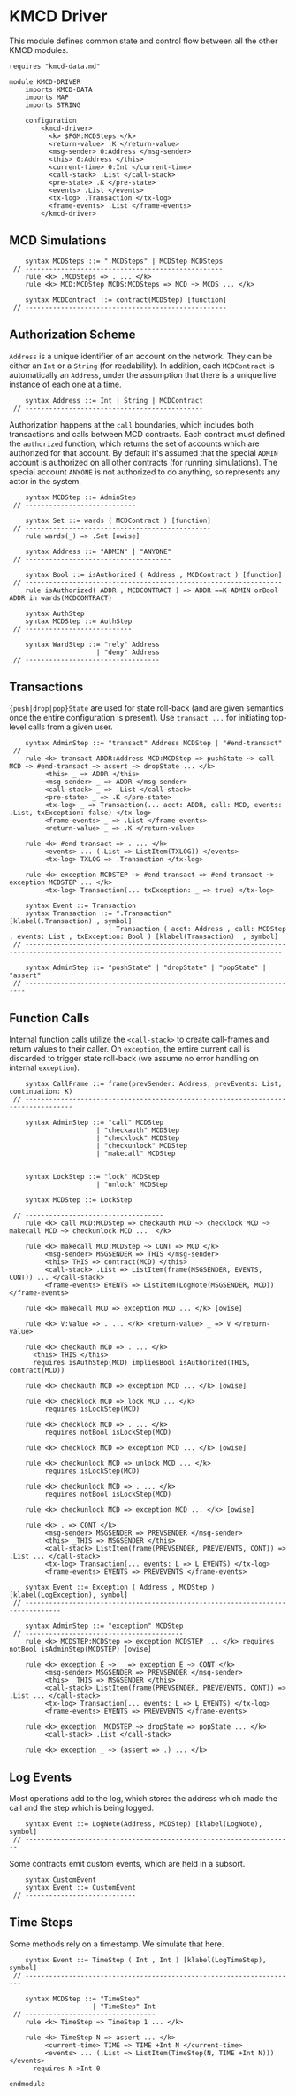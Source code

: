 KMCD Driver
===========

This module defines common state and control flow between all the other KMCD modules.

```k
requires "kmcd-data.md"

module KMCD-DRIVER
    imports KMCD-DATA
    imports MAP
    imports STRING

    configuration
        <kmcd-driver>
          <k> $PGM:MCDSteps </k>
          <return-value> .K </return-value>
          <msg-sender> 0:Address </msg-sender>
          <this> 0:Address </this>
          <current-time> 0:Int </current-time>
          <call-stack> .List </call-stack>
          <pre-state> .K </pre-state>
          <events> .List </events>
          <tx-log> .Transaction </tx-log>
          <frame-events> .List </frame-events>
        </kmcd-driver>
```

MCD Simulations
---------------

```k
    syntax MCDSteps ::= ".MCDSteps" | MCDStep MCDSteps
 // --------------------------------------------------
    rule <k> .MCDSteps => . ... </k>
    rule <k> MCD:MCDStep MCDS:MCDSteps => MCD ~> MCDS ... </k>

    syntax MCDContract ::= contract(MCDStep) [function]
 // ---------------------------------------------------
```

Authorization Scheme
--------------------

`Address` is a unique identifier of an account on the network.
They can be either an `Int` or a `String` (for readability).
In addition, each `MCDContract` is automatically an `Address`, under the assumption that there is a unique live instance of each one at a time.

```k
    syntax Address ::= Int | String | MCDContract
 // ---------------------------------------------
```

Authorization happens at the `call` boundaries, which includes both transactions and calls between MCD contracts.
Each contract must defined the `authorized` function, which returns the set of accounts which are authorized for that account.
By default it's assumed that the special `ADMIN` account is authorized on all other contracts (for running simulations).
The special account `ANYONE` is not authorized to do anything, so represents any actor in the system.

```k
    syntax MCDStep ::= AdminStep
 // ----------------------------

    syntax Set ::= wards ( MCDContract ) [function]
 // -----------------------------------------------
    rule wards(_) => .Set [owise]

    syntax Address ::= "ADMIN" | "ANYONE"
 // -------------------------------------

    syntax Bool ::= isAuthorized ( Address , MCDContract ) [function]
 // -----------------------------------------------------------------
    rule isAuthorized( ADDR , MCDCONTRACT ) => ADDR ==K ADMIN orBool ADDR in wards(MCDCONTRACT)

    syntax AuthStep
    syntax MCDStep ::= AuthStep
 // ---------------------------

    syntax WardStep ::= "rely" Address
                      | "deny" Address
 // ----------------------------------
```

Transactions
------------

`{push|drop|pop}State` are used for state roll-back (and are given semantics once the entire configuration is present).
Use `transact ...` for initiating top-level calls from a given user.

```k
    syntax AdminStep ::= "transact" Address MCDStep | "#end-transact"
 // -----------------------------------------------------------------
    rule <k> transact ADDR:Address MCD:MCDStep => pushState ~> call MCD ~> #end-transact ~> assert ~> dropState ... </k>
         <this> _ => ADDR </this>
         <msg-sender> _ => ADDR </msg-sender>
         <call-stack> _ => .List </call-stack>
         <pre-state> _ => .K </pre-state>
         <tx-log> _ => Transaction(... acct: ADDR, call: MCD, events: .List, txException: false) </tx-log>
         <frame-events> _ => .List </frame-events>
         <return-value> _ => .K </return-value>

    rule <k> #end-transact => . ... </k>
         <events> ... (.List => ListItem(TXLOG)) </events>
         <tx-log> TXLOG => .Transaction </tx-log>

    rule <k> exception MCDSTEP ~> #end-transact => #end-transact ~> exception MCDSTEP ... </k>
         <tx-log> Transaction(... txException: _ => true) </tx-log>

    syntax Event ::= Transaction
    syntax Transaction ::= ".Transaction"                                                                   [klabel(.Transaction) , symbol]
                         | Transaction ( acct: Address , call: MCDStep , events: List , txException: Bool ) [klabel(Transaction)  , symbol]
 // ---------------------------------------------------------------------------------------------------------------------------------------

    syntax AdminStep ::= "pushState" | "dropState" | "popState" | "assert"
 // ----------------------------------------------------------------------
```

Function Calls
--------------

Internal function calls utilize the `<call-stack>` to create call-frames and return values to their caller.
On `exception`, the entire current call is discarded to trigger state roll-back (we assume no error handling on internal `exception`).

```k
    syntax CallFrame ::= frame(prevSender: Address, prevEvents: List, continuation: K)
 // ----------------------------------------------------------------------------------

    syntax AdminStep ::= "call" MCDStep
                      | "checkauth" MCDStep
                      | "checklock" MCDStep
                      | "checkunlock" MCDStep
                      | "makecall" MCDStep
                  
      
    syntax LockStep ::= "lock" MCDStep
                      | "unlock" MCDStep
    
    syntax MCDStep ::= LockStep

 // -----------------------------------
    rule <k> call MCD:MCDStep => checkauth MCD ~> checklock MCD ~> makecall MCD ~> checkunlock MCD ...  </k>

    rule <k> makecall MCD:MCDStep ~> CONT => MCD </k>
         <msg-sender> MSGSENDER => THIS </msg-sender>
         <this> THIS => contract(MCD) </this>
         <call-stack> .List => ListItem(frame(MSGSENDER, EVENTS, CONT)) ... </call-stack>
         <frame-events> EVENTS => ListItem(LogNote(MSGSENDER, MCD)) </frame-events>

    rule <k> makecall MCD => exception MCD ... </k> [owise]

    rule <k> V:Value => . ... </k> <return-value> _ => V </return-value>

    rule <k> checkauth MCD => . ... </k>
      <this> THIS </this>
      requires isAuthStep(MCD) impliesBool isAuthorized(THIS, contract(MCD))

    rule <k> checkauth MCD => exception MCD ... </k> [owise]

    rule <k> checklock MCD => lock MCD ... </k>
         requires isLockStep(MCD)

    rule <k> checklock MCD => . ... </k>
         requires notBool isLockStep(MCD)

    rule <k> checklock MCD => exception MCD ... </k> [owise]

    rule <k> checkunlock MCD => unlock MCD ... </k>
         requires isLockStep(MCD)

    rule <k> checkunlock MCD => . ... </k>
         requires notBool isLockStep(MCD)

    rule <k> checkunlock MCD => exception MCD ... </k> [owise]
      
    rule <k> . => CONT </k>
         <msg-sender> MSGSENDER => PREVSENDER </msg-sender>
         <this> _THIS => MSGSENDER </this>
         <call-stack> ListItem(frame(PREVSENDER, PREVEVENTS, CONT)) => .List ... </call-stack>
         <tx-log> Transaction(... events: L => L EVENTS) </tx-log>
         <frame-events> EVENTS => PREVEVENTS </frame-events>

    syntax Event ::= Exception ( Address , MCDStep ) [klabel(LogException), symbol]
 // -------------------------------------------------------------------------------

    syntax AdminStep ::= "exception" MCDStep
 // ----------------------------------------
    rule <k> MCDSTEP:MCDStep => exception MCDSTEP ... </k> requires notBool isAdminStep(MCDSTEP) [owise]

    rule <k> exception E ~> _ => exception E ~> CONT </k>
         <msg-sender> MSGSENDER => PREVSENDER </msg-sender>
         <this> _THIS => MSGSENDER </this>
         <call-stack> ListItem(frame(PREVSENDER, PREVEVENTS, CONT)) => .List ... </call-stack>
         <tx-log> Transaction(... events: L => L EVENTS) </tx-log>
         <frame-events> EVENTS => PREVEVENTS </frame-events>

    rule <k> exception _MCDSTEP ~> dropState => popState ... </k>
         <call-stack> .List </call-stack>

    rule <k> exception _ ~> (assert => .) ... </k>
```

Log Events
----------

Most operations add to the log, which stores the address which made the call and the step which is being logged.

```k
    syntax Event ::= LogNote(Address, MCDStep) [klabel(LogNote), symbol]
 // --------------------------------------------------------------------
```

Some contracts emit custom events, which are held in a subsort.

```k
    syntax CustomEvent
    syntax Event ::= CustomEvent
 // ----------------------------
```

Time Steps
----------

Some methods rely on a timestamp.
We simulate that here.

```k
    syntax Event ::= TimeStep ( Int , Int ) [klabel(LogTimeStep), symbol]
 // ---------------------------------------------------------------------

    syntax MCDStep ::= "TimeStep"
                     | "TimeStep" Int
 // ---------------------------------
    rule <k> TimeStep => TimeStep 1 ... </k>

    rule <k> TimeStep N => assert ... </k>
         <current-time> TIME => TIME +Int N </current-time>
         <events> ... (.List => ListItem(TimeStep(N, TIME +Int N))) </events>
      requires N >Int 0
```

```k
endmodule
```
